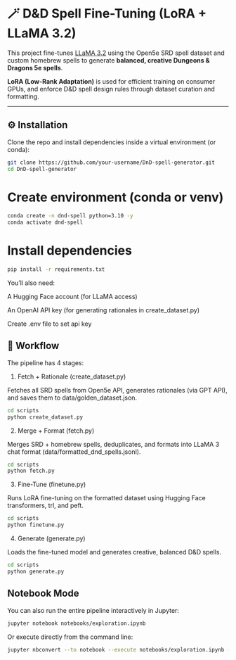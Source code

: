 # 🪄 D&D Spell Fine-Tuning (LoRA + LLaMA 3.2)

This project fine-tunes [LLaMA 3.2](https://huggingface.co/meta-llama) using the Open5e SRD spell dataset and custom homebrew spells to generate **balanced, creative Dungeons & Dragons 5e spells**.  

**LoRA (Low-Rank Adaptation)** is used for efficient training on consumer GPUs, and enforce D&D spell design rules through dataset curation and formatting.

---
## ⚙️ Installation
Clone the repo and install dependencies inside a virtual environment (or conda):

```bash
git clone https://github.com/your-username/DnD-spell-generator.git
cd DnD-spell-generator
```

# Create environment (conda or venv)

```bash
conda create -n dnd-spell python=3.10 -y
conda activate dnd-spell
```

# Install dependencies

```bash
pip install -r requirements.txt
```

You’ll also need:

A Hugging Face account (for LLaMA access)

An OpenAI API key (for generating rationales in create_dataset.py)

Create .env file to set api key

## 🚀 Workflow

The pipeline has 4 stages:

1. Fetch + Rationale (create_dataset.py)

Fetches all SRD spells from Open5e API, generates rationales (via GPT API), and saves them to data/golden_dataset.json.

```bash
cd scripts
python create_dataset.py
```

2. Merge + Format (fetch.py)

Merges SRD + homebrew spells, deduplicates, and formats into LLaMA 3 chat format (data/formatted_dnd_spells.jsonl).

```bash
cd scripts
python fetch.py
```

3. Fine-Tune (finetune.py)

Runs LoRA fine-tuning on the formatted dataset using Hugging Face transformers, trl, and peft.

```bash
cd scripts
python finetune.py
```

4. Generate (generate.py)

Loads the fine-tuned model and generates creative, balanced D&D spells.

```bash
cd scripts
python generate.py
```

## Notebook Mode

You can also run the entire pipeline interactively in Jupyter:

```bash
jupyter notebook notebooks/exploration.ipynb
```

Or execute directly from the command line:

```bash
jupyter nbconvert --to notebook --execute notebooks/exploration.ipynb --output notebooks/exploration-output.ipynb
```
